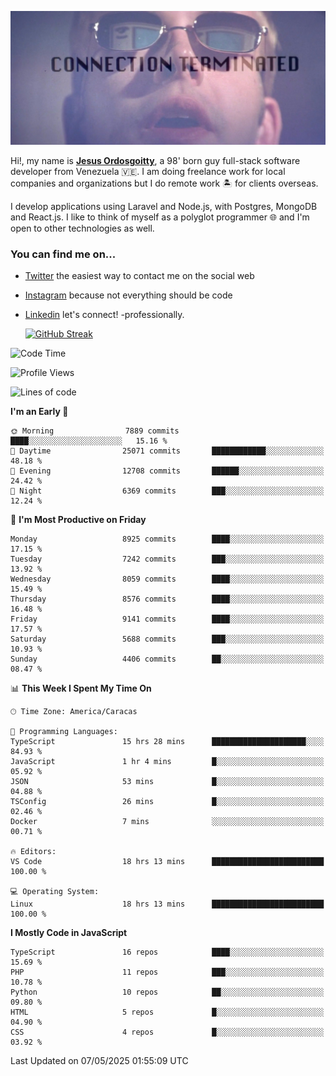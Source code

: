 ![hackers movie reference](./disconnected.jpg)

Hi!, my name is [**Jesus Ordosgoitty**](https://jodaz.dev), a 98' born guy full-stack software developer from Venezuela 🇻🇪. I am doing freelance work for local companies and organizations but I do remote work 🏝️ for clients overseas. 

I develop applications using Laravel and Node.js, with Postgres, MongoDB and React.js. I like to think of myself as a polyglot programmer 🌐 and I'm open to other technologies as well.

### You can find me on...

- [Twitter](https://twitter.com/jodaz_) the easiest way to contact me on the social web
- [Instagram](https://instagram.com/jodaz_) because not everything should be code
- [Linkedin](https://linkedin.com/in/jodaz) let's connect! -professionally.


    [![GitHub Streak](https://streak-stats.demolab.com?user=jodaz&theme=tokyonight)](https://git.io/streak-stats)

<!--START_SECTION:waka-->
![Code Time](http://img.shields.io/badge/Code%20Time-6%2C395%20hrs%2024%20mins-blue)

![Profile Views](http://img.shields.io/badge/Profile%20Views-0-blue)

![Lines of code](https://img.shields.io/badge/From%20Hello%20World%20I%27ve%20Written-83.6%20million%20lines%20of%20code-blue)

**I'm an Early 🐤** 

```text
🌞 Morning                7889 commits        ████░░░░░░░░░░░░░░░░░░░░░   15.16 % 
🌆 Daytime                25071 commits       ████████████░░░░░░░░░░░░░   48.18 % 
🌃 Evening                12708 commits       ██████░░░░░░░░░░░░░░░░░░░   24.42 % 
🌙 Night                  6369 commits        ███░░░░░░░░░░░░░░░░░░░░░░   12.24 % 
```
📅 **I'm Most Productive on Friday** 

```text
Monday                   8925 commits        ████░░░░░░░░░░░░░░░░░░░░░   17.15 % 
Tuesday                  7242 commits        ███░░░░░░░░░░░░░░░░░░░░░░   13.92 % 
Wednesday                8059 commits        ████░░░░░░░░░░░░░░░░░░░░░   15.49 % 
Thursday                 8576 commits        ████░░░░░░░░░░░░░░░░░░░░░   16.48 % 
Friday                   9141 commits        ████░░░░░░░░░░░░░░░░░░░░░   17.57 % 
Saturday                 5688 commits        ███░░░░░░░░░░░░░░░░░░░░░░   10.93 % 
Sunday                   4406 commits        ██░░░░░░░░░░░░░░░░░░░░░░░   08.47 % 
```


📊 **This Week I Spent My Time On** 

```text
🕑︎ Time Zone: America/Caracas

💬 Programming Languages: 
TypeScript               15 hrs 28 mins      █████████████████████░░░░   84.93 % 
JavaScript               1 hr 4 mins         █░░░░░░░░░░░░░░░░░░░░░░░░   05.92 % 
JSON                     53 mins             █░░░░░░░░░░░░░░░░░░░░░░░░   04.88 % 
TSConfig                 26 mins             █░░░░░░░░░░░░░░░░░░░░░░░░   02.46 % 
Docker                   7 mins              ░░░░░░░░░░░░░░░░░░░░░░░░░   00.71 % 

🔥 Editors: 
VS Code                  18 hrs 13 mins      █████████████████████████   100.00 % 

💻 Operating System: 
Linux                    18 hrs 13 mins      █████████████████████████   100.00 % 
```

**I Mostly Code in JavaScript** 

```text
TypeScript               16 repos            ████░░░░░░░░░░░░░░░░░░░░░   15.69 % 
PHP                      11 repos            ███░░░░░░░░░░░░░░░░░░░░░░   10.78 % 
Python                   10 repos            ██░░░░░░░░░░░░░░░░░░░░░░░   09.80 % 
HTML                     5 repos             █░░░░░░░░░░░░░░░░░░░░░░░░   04.90 % 
CSS                      4 repos             █░░░░░░░░░░░░░░░░░░░░░░░░   03.92 % 
```




 Last Updated on 07/05/2025 01:55:09 UTC
<!--END_SECTION:waka-->
